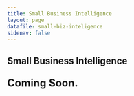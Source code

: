 ```yaml
---
title: Small Business Intelligence
layout: page
datafile: small-biz-inteligence
sidenav: false
---
```


<section class="grid-container clearfix padding-left-0 padding-right-1">
<h1 class="margin-top-0">Small Business Intelligence</h1>
    <div class="grid-row">
    <p style="font-size:1.5rem;font-weight:bold;">Coming Soon.</p>
    <!--
      <p style="margin-bottom:-5px;">The ITVMO maintains resources to help your agency identify and buy IT products and services from small and disadvantaged businesses. Please reach out to the ITVMO inbox at <a href="mailto:itvmo@gsa.gov">itvmo@gsa.gov</a> with any questions or suggestions for additional resources.
      </p>-->
    </div>
<!--
<div class="usa-table-container--scrollable">
<table class="usa-table">
  {% for row in site.data.small-biz-inteligence %}
    {% if forloop.first %}
    <tr>
      {% for pair in row %}
        <th class="row-color">{{ pair[0] }}</th>
      {% endfor %}
    </tr>
    {% endif %}
    {% tablerow pair in row %}
      {{ pair[1] }}
    {% endtablerow %}
  {% endfor %}
</table>
</div>-->
</section>
